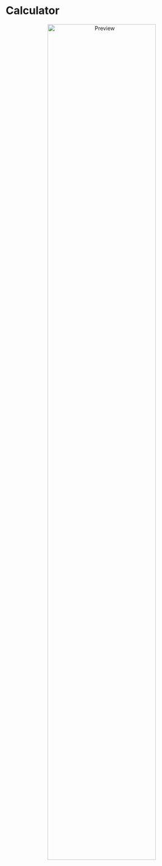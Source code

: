 # Calculator
<p align="center">
  <img src="https://i.imgur.com/zJ3d0An.png" alt="Preview" width="75%"/>
</p>
